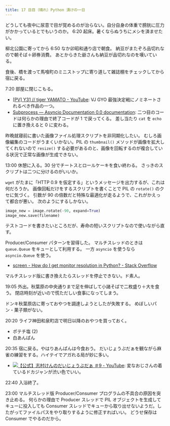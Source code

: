 ```yaml
---
title: 17 日目（晴れ）Python 漬けの一日
---
```


どうしても夜中に尿意で目が覚めるのが治らない。自分自身の体重で膀胱に圧力がかかっているとでもいうのか。
6:20 起床。暑くならぬうちにメシを済ませたい。

柳北公園に寄ってから 6:50 なか卯昭和通り店で朝食。
納豆がまたぞろ品切れなので朝そば＋卵券消費。
あとからきた爺さんも納豆が品切れなのを嘆いている。

食後、橋を渡って馬喰町のミニストップに寄り道して雑誌棚をチェックしてから宿に戻る。

7:20 部屋に閉じこもる。

* [[PV] Y31 // tiger YAMATO - YouTube](https://www.youtube.com/watch?time_continue=115&v=AdqZ_yGXnNM):
  VJ GYO 最強決定戦にノミネートされるべき作品の一つ。
* [Subprocess — Asyncio Documentation 0.0 documentation](https://asyncio.readthedocs.io/en/latest/subprocess.html):
  二つ目のコードは何らかの理由で終了コードが 1 で戻ってくる。
  差し当たり `cat` を `echo` に置き換えると 0 に変わる。

昨晩就寝前に書いた画像ファイル処理スクリプトを非同期化したい。
むしろ画像編集のコードがうまくいかない。PIL の `thumbnail()` メソッドが画像を拡大してくれないので
`resize()` する必要があるのと、画像を回転するのが複合している状況で正常な画像が生成できない。

13:00 休憩に入る。30 分でチートスとロールケーキを食い終わる。
さっきのスクリプトは二つに分けるのがいいか。

`wget` がたまに「HTTP 0.9 を仮定する」というメッセージを出力するが、これは何だろうか。
画像回転だけをするスクリプトを書くことで PIL の `rotate()` のクセに気づく。
引数が 90 の倍数だと特殊な最適化が走るようで、これがかえって都合が悪い。
次のようにするしかない。

```python
image_new = image.rotate(-90, expand=True)
image_new.save(filename)
```

テストコードを書きたいところだが、寿命の短いスクリプトなので使いながら直す。

Producer/Consumer パターンを習得した。
マルチスレッドのときは `queue.Queue` をキューとして利用する。
一方 `asyncio` を使うなら `asyncio.Queue` を使う。

* [screen - How do I get monitor resolution in Python? - Stack Overflow](https://stackoverflow.com/questions/3129322/how-do-i-get-monitor-resolution-in-python)

マルチスレッド版に書き換えたらスレッドを停止できない。ド素人。

19:05 外出。秋葉原の中央通りまで足を伸ばして小諸そばで二枚盛り＋大を食う。
閉店時刻が近いので慌ただしい食事になってしまう。

ドンキ秋葉原店に寄っておやつを調達しようとしたが失敗する。
めぼしいパン・菓子類がない。

20:20 ライフ神田和泉町店で明日以降のおやつを買っておく。

* ポテチ塩 (2)
* 白あんぱん

20:35 宿に戻る。やはりあんぱんは今食おう。
だいじょうぶだぁを観ながら麻雀の練習をする。ハイテイでアガれる局が妙に多い。

* [![【公式】志村けんのだいじょうぶだぁ ＃9 - YouTube](http://img.youtube.com/vi/iOo-RE11SDg/0.jpg)](https://www.youtube.com/watch?v=iOo-RE11SDg):
  変なおじさんの着ているドカジャンが渋い色でいい。

22:40 入浴終了。

23:00 マルチスレッド版 Producer/Consumer プログラムの不具合の原因を突き止める。
何らかの理由で Producer スレッドで PIL オブジェクトを生成してキューに投入しても
Consumer スレッドでキューから取り出せないようだ。したがってファイルパスをやり取りするように修正すればいい。
どうせ保存は Consumer でやるのだから。
